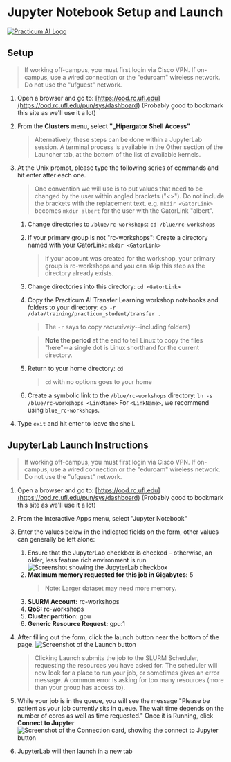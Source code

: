 # Jupyter Notebook Setup and Launch

[![Practicum AI Logo](images/PracticumAI_Logo.jpg)](https://practicumai.org)

## Setup

> If working off-campus, you must first login via Cisco VPN.  If on-campus, use a wired connection or the "eduroam" wireless network.  Do not use the "ufguest" network.

1. Open a browser and go to: [https://ood.rc.ufl.edu](https://ood.rc.ufl.edu/pun/sys/dashboard)
(Probably good to bookmark this site as we'll use it a lot)

1. From the **Clusters** menu, select **"_Hipergator Shell Access"** 
   > Alternatively, these steps can be done within a JupyterLab session. A terminal process is available in the Other section of the Launcher tab, at the bottom of the list of available kernels.

1. At the Unix prompt, please type the following series of commands and hit enter after each one.
   > One convention we will use is to put values that need to be changed by the user within angled brackets ("<>"). Do not include the brackets with the replacement text. e.g. `mkdir <GatorLink>` becomes `mkdir albert` for the user with the GatorLink "albert".

   1. Change directories to `/blue/rc-workshops`: `cd /blue/rc-workshops`
   1. If your primary group is not "rc-workshops": Create a directory named with your GatorLink: `mkdir <GatorLink>`
      > If your account was created for the workshop, your primary group is rc-workshops and you can skip this step as the directory already exists.
   1. Change directories into this directory: `cd <GatorLink>`
   1. Copy the Practicum AI Transfer Learning workshop notebooks and folders to your directory: `cp -r /data/training/practicum_student/transfer .`
      > The `-r` says to copy *recursively*--including folders)

      > **Note the period** at the end to tell Linux to copy the files "here"--a single dot is Linux shorthand for the current directory.
   1. Return to your home directory: `cd`
      > `cd` with no options goes to your home
   1. Create a symbolic link to the `/blue/rc-workshops` directory: `ln -s /blue/rc-workshops <LinkName>` For `<LinkName>`, we recommend using `blue_rc-workshops`.

1. Type `exit` and hit enter to leave the shell.

## JupyterLab Launch Instructions

> If working off-campus, you must first login via Cisco VPN.  If on-campus, use a wired connection or the "eduroam" wireless network.  Do not use the "ufguest" network.

1. Open a browser and go to: [https://ood.rc.ufl.edu](https://ood.rc.ufl.edu/pun/sys/dashboard)
(Probably good to bookmark this site as we'll use it a lot)

1. From the Interactive Apps menu, select "Jupyter Notebook"

1. Enter the values below in the indicated fields on the form, other values can generally be left alone:
   1. Ensure that the JupyterLab checkbox is checked – otherwise, an older, less feature rich environment is run
   ![Screenshot showing the JupyterLab checkbox](images/JupyterLab_checkbox.png)
   1. **Maximum memory requested for this job in Gigabytes:** 5
      > Note: Larger dataset may need more memory.
   1. **SLURM Account:** rc-workshops
   1. **QoS:** rc-workshops
   1. **Cluster partition:** gpu
   1. **Generic Resource Request:** gpu:1
1. After filling out the form, click the launch button near the bottom of the page.
![Screenshot of the Launch button](images/Launch_button.png)
   > Clicking Launch submits the job to the SLURM Scheduler, requesting the resources you have asked for. The scheduler will now look for a place to run your job, or sometimes gives an error message. A common error is asking for too many resources (more than your group has access to).
1. While your job is in the queue, you will see the message "Please be patient as your job currently sits in queue. The wait time depends on the number of cores as well as time requested."  Once it is Running, click **Connect to Jupyter**
![Screenshot of the Connection card, showing the connect to Jupyter button](images/Connection_card.png)

1. JupyterLab will then launch in a new tab

